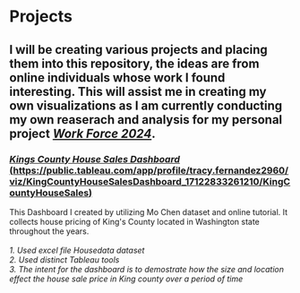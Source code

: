 # Projects

## I will be creating various projects and placing them into this repository, the ideas are from online individuals whose work I found interesting. This will assist me in creating my own visualizations as I am currently conducting my own reaserach and analysis for my personal project <ins>*Work Force 2024*</ins>.

### <ins>*Kings County House Sales Dashboard* (https://public.tableau.com/app/profile/tracy.fernandez2960/viz/KingCountyHouseSalesDashboard_17122833261210/KingCountyHouseSales)
This Dashboard I created by utilizing Mo Chen dataset and online tutorial. It collects house pricing of King's County located in Washington state throughout the years.  
*<br>1. Used excel  file Housedata dataset*
*<br>2. Used distinct Tableau tools*
*<br>3. The intent for the dashboard is to demostrate how the size and location effect the house sale price in King county over a period of time*
 


